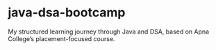 # java-dsa-bootcamp
My structured learning journey through Java and DSA, based on Apna College’s placement-focused course.
